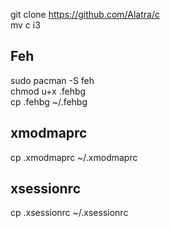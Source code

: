 git clone https://github.com/Alatra/c </br>
mv c i3 </br>

## Feh 
sudo pacman -S feh </br>
chmod u+x .fehbg </br>
cp .fehbg ~/.fehbg </br>

## xmodmaprc

cp .xmodmaprc ~/.xmodmaprc

## xsessionrc

cp .xsessionrc ~/.xsessionrc
